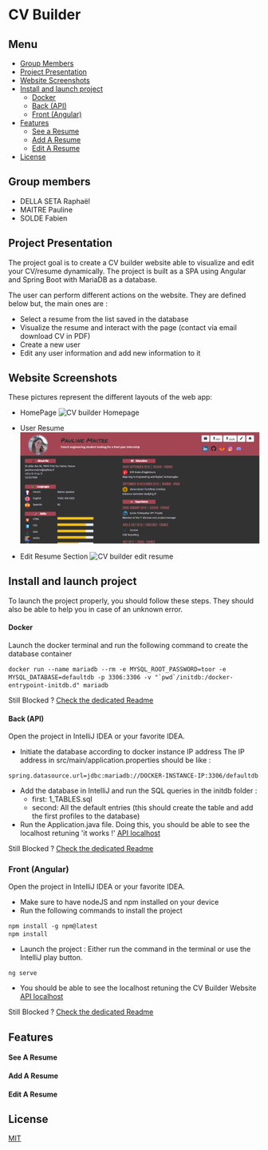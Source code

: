 # CV Builder 

## Menu
- [Group Members](#group-members)
- [Project Presentation](#project-presentation)
- [Website Screenshots](#website-screenshots)
- [Install and launch project](#install-and-launch-project)
    - [Docker](#docker)
    - [Back (API)](#back-api)
    - [Front (Angular)](#front-angular)
- [Features](#features)
    - [See a Resume](#see-a-resume)
    - [Add A Resume](#add-a-resume)
    - [Edit A Resume](#edit-a-resume)
- [License](#license)

## Group members

- DELLA SETA Raphaël
- MAITRE Pauline
- SOLDE Fabien

## Project Presentation

The project goal is to create a CV builder website able to visualize and edit your CV/resume dynamically.
The project is built as a SPA using Angular and Spring Boot with MariaDB as a database.

The user can perform different actions on the website. They are defined below but, the main ones are :
- Select a resume from the list saved in the database
- Visualize the resume and interact with the page (contact via email download CV in PDF)
- Create a new user
- Edit any user information and add new information to it

## Website Screenshots

These pictures represent the different layouts of the web app:

- HomePage
![CV builder Homepage](/readmeContents/image.jpg "CV builder Homepage")

- User Resume
![CV builder user resume](/front/src/assets/cv_sample.PNG "CV builder resume")

- Edit Resume Section
![CV builder edit resume](/readmeContents/image.jpg "CV builder edit resume")

## Install and launch project

To launch the project properly, you should follow these steps. They should also be able to help you in case of an unknown error.

#### Docker
Launch the docker terminal and run the following command to create the database container

````
docker run --name mariadb --rm -e MYSQL_ROOT_PASSWORD=toor -e MYSQL_DATABASE=defaultdb -p 3306:3306 -v "`pwd`/initdb:/docker-entrypoint-initdb.d" mariadb
````
Still Blocked ? [Check the dedicated Readme](/api/README.md "Database and Docker ReadMe")
#### Back (API)

Open the project in IntelliJ IDEA or your favorite IDEA.

- Initiate the database according to docker instance IP address
The IP address in src/main/application.properties should be like :  
````
spring.datasource.url=jdbc:mariadb://DOCKER-INSTANCE-IP:3306/defaultdb
````
- Add the database in IntelliJ and run the SQL queries in the initdb folder :
    - first: 1_TABLES.sql
    - second: All the default entries
    (this should create the table and add the first profiles to the database)
- Run the Application.java file. Doing this, you should be able to see the localhost retuning 'it works !' [API localhost](http://localhost:8080)

Still Blocked ? [Check the dedicated Readme](/api/README.md "Database and Docker ReadMe")
### Front (Angular)

Open the project in IntelliJ IDEA or your favorite IDEA.
 
- Make sure to have nodeJS and npm installed on your device
- Run the following commands to install the project
````
npm install -g npm@latest
npm install
````
- Launch the project :
 Either run the command in the terminal or use the IntelliJ play button.
 ````
 ng serve
 ````

- You should be able to see the localhost retuning the CV Builder Website [API localhost](http://localhost:4200)

Still Blocked ? [Check the dedicated Readme](/front/README.md "Database and Docker ReadMe")
## Features

#### See A Resume

#### Add A Resume

#### Edit A Resume

## License

[MIT](https://choosealicense.com/licenses/mit/)
